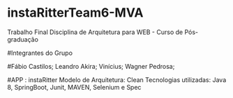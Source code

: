 # instaRitterTeam6-MVA
Trabalho Final Disciplina de Arquitetura para WEB - Curso de Pós-graduação

#Integrantes do Grupo

#Fábio Castilos;
Leandro Akira;
Vinícius;
Wagner Pedrosa;

#APP : instaRitter
Modelo de Arquitetura: Clean
Tecnologias utilizadas: Java 8, SpringBoot, Junit, MAVEN, Selenium e Spec






